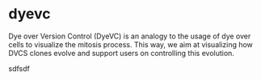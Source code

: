 dyevc
=====

Dye over Version Control (DyeVC) is an analogy to the usage of dye over cells to visualize the mitosis process. This way, we aim at visualizing how DVCS clones evolve and support users on controlling this evolution.

sdfsdf